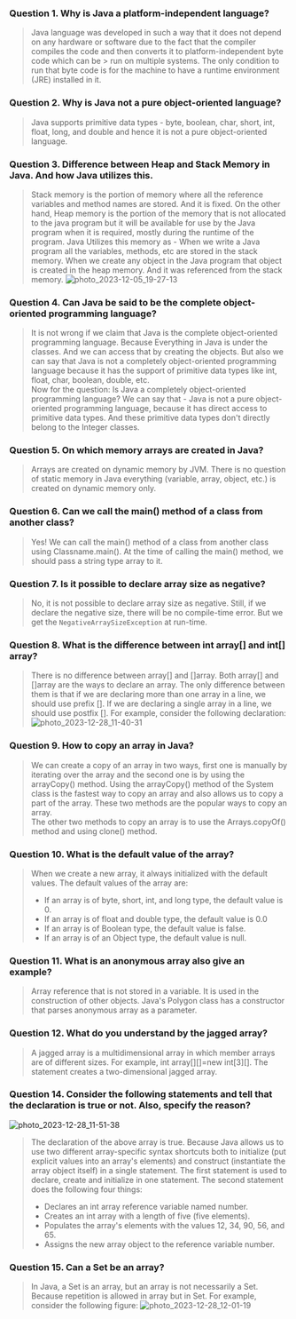 ### Question 1. Why is Java a platform-independent language?

> Java language was developed in such a way that it does not depend on any hardware or software due to the fact that the compiler compiles the code and then converts it to platform-independent byte code which can be > run on multiple systems.
> The only condition to run that byte code is for the machine to have a runtime environment (JRE) installed in it.

### Question 2. Why is Java not a pure object-oriented language?
> Java supports primitive data types - byte, boolean, char, short, int, float, long, and double and hence it is not a pure object-oriented language.

### Question 3. Difference between Heap and Stack Memory in Java. And how Java utilizes this.
> Stack memory is the portion of memory where all the reference variables and method names are stored. And it is fixed. On the other hand, Heap memory is the portion of the memory that is not allocated to the java program but it will be available for use by the Java program when it is required, mostly during the runtime of the program.
>Java Utilizes this memory as - 
When we write a Java program all the variables, methods, etc are stored in the stack memory.
When we create any object in the Java program that object is created in the heap memory. And it was referenced from the stack memory.
![photo_2023-12-05_19-27-13](https://github.com/Sanjeetsahu29/Mastering-DSA/assets/108270460/89f3e227-bd27-454e-aea8-7f6c48a2c780)

### Question 4. Can Java be said to be the complete object-oriented programming language?
> It is not wrong if we claim that Java is the complete object-oriented programming language. Because Everything in Java is under the classes. And we can access that by creating the objects.
But also we can say that Java is not a completely object-oriented programming language because it has the support of primitive data types like int, float, char, boolean, double, etc.<br>
Now for the question: Is Java a completely object-oriented programming language? We can say that - Java is not a pure object-oriented programming language, because it has direct access to primitive data types. And these primitive data types don't directly belong to the Integer classes.

### Question 5. On which memory arrays are created in Java?
> Arrays are created on dynamic memory by JVM. There is no question of static memory in Java everything (variable, array, object, etc.) is created on dynamic memory only.

### Question 6. Can we call the main() method of a class from another class?
> Yes! We can call the main() method of a class from another class using Classname.main(). At the time of calling the main() method, we should pass a string type array to it.

### Question 7. Is it possible to declare array size as negative?
> No, it is not possible to declare array size as negative. Still, if we declare the negative size, there will be no compile-time error. But we get the `NegativeArraySizeException` at run-time.

### Question 8. What is the difference between int array[] and int[] array?
> There is no difference between array[] and []array. Both array[] and []array are the ways to declare an array. The only difference between them is that if we are declaring more than one array in a line, we should use prefix []. If we are declaring a single array in a line, we should use postfix []. For example, consider the following declaration:![photo_2023-12-28_11-40-31](https://github.com/Sanjeetsahu29/Mastering-DSA/assets/108270460/5dcd919f-ac92-4d7e-b0c3-ec3b66dde522)

### Question 9. How to copy an array in Java?
> We can create a copy of an array in two ways, first one is manually by iterating over the array and the second one is by using the arrayCopy() method. Using the arrayCopy() method of the System class is the fastest way to copy an array and also allows us to copy a part of the array. These two methods are the popular ways to copy an array.<br>
> The other two methods to copy an array is to use the Arrays.copyOf() method and using clone() method.

### Question 10. What is the default value of the array?
> When we create a new array, it always initialized with the default values. The default values of the array are:
> - If an array is of byte, short, int, and long type, the default value is 0.
> - If an array is of float and double type, the default value is 0.0
> - If an array is of Boolean type, the default value is false.
> - If an array is of an Object type, the default value is null.

### Question 11. What is an anonymous array also give an example?
> Array reference that is not stored in a variable. It is used in the construction of other objects. Java's Polygon class has a constructor that parses anonymous array as a parameter.

### Question 12. What do you understand by the jagged array?
> A jagged array is a multidimensional array in which member arrays are of different sizes. For example, int array[][]=new int[3][]. The statement creates a two-dimensional jagged array.

###   Question 14. Consider the following statements and tell that the declaration is true or not. Also, specify the reason?
![photo_2023-12-28_11-51-38](https://github.com/Sanjeetsahu29/Mastering-DSA/assets/108270460/25c7441a-741e-404b-a5dc-716424c29f13) 
> The declaration of the above array is true. Because Java allows us to use two different array-specific syntax shortcuts both to initialize (put explicit values into an array's elements) and construct (instantiate the array object itself) in a single statement. The first statement is used to declare, create and initialize in one statement. The second statement does the following four things:
> - Declares an int array reference variable named number.
> - Creates an int array with a length of five (five elements).
> - Populates the array's elements with the values 12, 34, 90, 56, and 65.
> - Assigns the new array object to the reference variable number.

### Question 15. Can a Set be an array?
> In Java, a Set is an array, but an array is not necessarily a Set. Because repetition is allowed in array but in Set. For example, consider the following figure:
![photo_2023-12-28_12-01-19](https://github.com/Sanjeetsahu29/Mastering-DSA/assets/108270460/b4f2990b-d440-42ef-928d-046bfe75f198)
